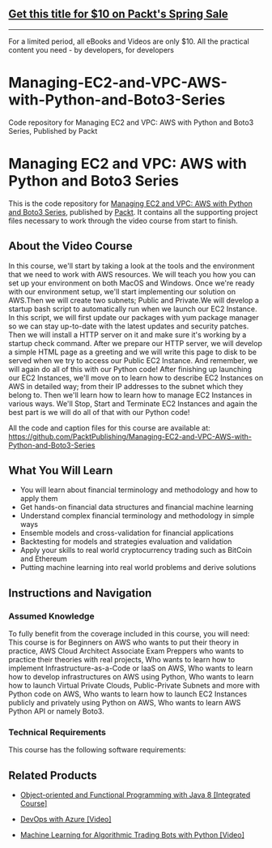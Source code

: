 ## [Get this title for $10 on Packt's Spring Sale](https://www.packt.com/V13984?utm_source=github&utm_medium=packt-github-repo&utm_campaign=spring_10_dollar_2022)
-----
For a limited period, all eBooks and Videos are only $10. All the practical content you need \- by developers, for developers

# Managing-EC2-and-VPC-AWS-with-Python-and-Boto3-Series
Code repository for Managing EC2 and VPC: AWS with Python and Boto3 Series, Published by Packt
# Managing EC2 and VPC: AWS with Python and Boto3 Series
This is the code repository for [Managing EC2 and VPC: AWS with Python and Boto3 Series](https://www.packtpub.com/application-development/machine-learning-algorithmic-trading-bots-python-video?utm_source=github&utm_medium=repository&utm_campaign=9781789951165), published by [Packt](https://www.packtpub.com/?utm_source=github). It contains all the supporting project files necessary to work through the video course from start to finish.
## About the Video Course
In this course, we'll start by taking a look at the tools and the environment that we need to work with AWS resources. We will teach you how you can set up your environment on both MacOS and Windows. Once we're ready with our environment setup, we'll start implementing our solution on AWS.Then we will create two subnets; Public and Private.We will develop a startup bash script to automatically run when we launch our EC2 Instance. In this script, we will first update our packages with yum package manager so we can stay up-to-date with the latest updates and security patches. Then we will install a HTTP server on it and make sure it's working by a startup check command. After we prepare our HTTP server, we will develop a simple HTML page as a greeting and we will write this page to disk to be served when we try to access our Public EC2 Instance. And remember, we will again do all of this with our Python code!
After finishing up launching our EC2 Instances, we'll move on to learn how to describe EC2 Instances on AWS in detailed way; from their IP addresses to the subnet which they belong to. Then we'll learn how to learn how to manage EC2 Instances in various ways. We'll Stop, Start and Terminate EC2 Instances and again the best part is we will do all of that with our Python code!

All the code and caption files for this course are available at: https://github.com/PacktPublishing/Managing-EC2-and-VPC-AWS-with-Python-and-Boto3-Series

<H2>What You Will Learn</H2>
<DIV class=book-info-will-learn-text>
<UL>
<LI>You will learn about financial terminology and methodology and how to apply them 
<LI>Get hands-on financial data structures and financial machine learning 
<LI>Understand complex financial terminology and methodology in simple ways 
<LI>Ensemble models and cross-validation for financial applications 
<LI>Backtesting for models and strategies evaluation and validation 
<LI>Apply your skills to real world<SPAN style="BACKGROUND-COLOR: transparent"> cryptocurrency trading such as BitCoin and Ethereum</SPAN> 
<LI>Putting machine learning into real world<SPAN style="BACKGROUND-COLOR: transparent"> problems and derive solutions</SPAN> </LI></UL></DIV>

## Instructions and Navigation
### Assumed Knowledge
To fully benefit from the coverage included in this course, you will need:<br/>
This course is for Beginners on AWS who wants to put their theory in practice, AWS Cloud Architect Associate Exam Preppers who wants to practice their theories with real projects, Who wants to learn how to implement Infrastructure-as-a-Code or IaaS on AWS, Who wants to learn how to develop infrastructures on AWS using Python, Who wants to learn how to launch Virtual Private Clouds, Public-Private Subnets and more with Python code on AWS, Who wants to learn how to launch EC2 Instances publicly and privately using Python on AWS, Who wants to learn AWS Python API or namely Boto3.
### Technical Requirements
This course has the following software requirements:<br/>
   

## Related Products
* [Object-oriented and Functional Programming with Java 8 [Integrated Course]](https://www.packtpub.com/application-development/machine-learning-algorithmic-trading-bots-python-video?utm_source=github&utm_medium=repository&utm_campaign=9781789951165)

* [DevOps with Azure [Video]](https://www.packtpub.com/application-development/machine-learning-algorithmic-trading-bots-python-video?utm_source=github&utm_medium=repository&utm_campaign=9781789951165)

* [Machine Learning for Algorithmic Trading Bots with Python [Video]](https://www.packtpub.com/application-development/machine-learning-algorithmic-trading-bots-python-video?utm_source=github&utm_medium=repository&utm_campaign=9781789951165)

